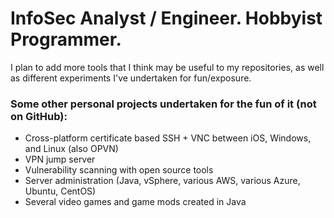 # InfoSec Analyst / Engineer. Hobbyist Programmer.

I plan to add more tools that I think may be useful to my repositories, as well as different experiments I've undertaken for fun/exposure.

### Some other personal projects undertaken for the fun of it (not on GitHub):
- Cross-platform certificate based SSH + VNC between iOS, Windows, and Linux (also OPVN)
- VPN jump server
- Vulnerability scanning with open source tools
- Server administration (Java, vSphere, various AWS, various Azure, Ubuntu, CentOS)
- Several video games and game mods created in Java
